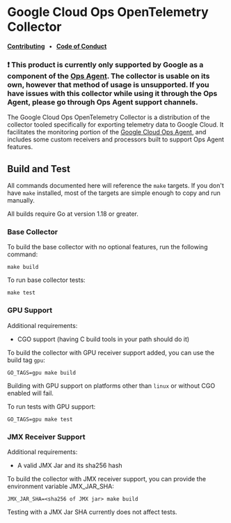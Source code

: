 # Google Cloud Ops OpenTelemetry Collector

<p>
  <strong>
    <a href="docs/contributing.md">Contributing</a>
    &nbsp;&nbsp;&bull;&nbsp;&nbsp;
    <a href="docs/code-of-conduct.md">Code of Conduct</a>
  </strong>
</p>


### :exclamation: This product is currently only supported by Google as a component of the [Ops Agent][ops-agent]. The collector is usable on its own, however that method of usage is unsupported. If you have issues with this collector while using it through the Ops Agent, please go through Ops Agent support channels.

The Google Cloud Ops OpenTelemetry Collector is a distribution of the collector tooled specifically for exporting telemetry data to Google Cloud. It facilitates the monitoring portion of the [Google Cloud Ops Agent][ops-agent], and includes some custom receivers and processors built to support Ops Agent features.

## Build and Test

All commands documented here will reference the `make` targets. If you don't have `make` installed, most of the targets are simple enough to copy and run manually.

All builds require Go at version 1.18 or greater.

### Base Collector

To build the base collector with no optional features, run the following command:
```
make build
```
To run base collector tests:
```
make test
```

### GPU Support

Additional requirements:
* CGO support (having C build tools in your path should do it)

To build the collector with GPU receiver support added, you can use the build tag `gpu`:
```
GO_TAGS=gpu make build
```
Building with GPU support on platforms other than `linux` or without CGO enabled will fail.

To run tests with GPU support:
```
GO_TAGS=gpu make test
```

### JMX Receiver Support

Additional requirements:
* A valid JMX Jar and its sha256 hash

To build the collector with JMX receiver support, you can provide the environment variable JMX_JAR_SHA:
```
JMX_JAR_SHA=<sha256 of JMX jar> make build
```
Testing with a JMX Jar SHA currently does not affect tests.

[ops-agent]: https://github.com/GoogleCloudPlatform/ops-agent